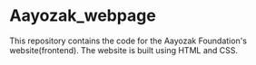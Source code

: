 # Aayozak_webpage


This repository contains the code for the Aayozak Foundation's website(frontend). The website is built using HTML and CSS.
